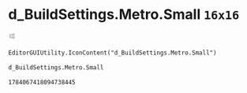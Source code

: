 # d_BuildSettings.Metro.Small `16x16`
<img src="/img/d_BuildSettings.Metro.Small.png" width=16 height=16>

``` CSharp
EditorGUIUtility.IconContent("d_BuildSettings.Metro.Small")
```
```
d_BuildSettings.Metro.Small
```
```
1784067418094738445
```

